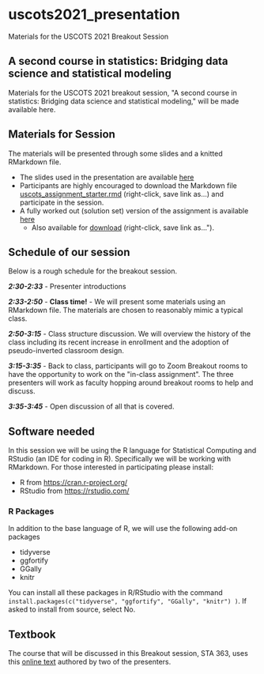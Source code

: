 

# uscots2021_presentation
Materials for the USCOTS 2021 Breakout Session

## A second course in statistics: Bridging data science and statistical modeling

Materials for the USCOTS 2021 breakout session, "A second course in statistics: Bridging data science and statistical modeling," will be made available here.

## Materials for Session

The materials will be presented through some slides and a knitted RMarkdown file.

* The slides used in the presentation are available <a href="https://docs.google.com/presentation/d/1m8zxjf9ckkwT6kZP2wM6Gf8qaEDoHIdO99szgFvMy40/edit?usp=sharing">here</a>
* Participants are highly encouraged to download the Markdown file <a id="raw-url" target="_blank"  href="https://raw.githubusercontent.com/tjfisher19/uscots2021_presentation/main/uscots_assignment_starter.rmd" download="uscots_assignment_starter.Rmd">uscots_assignment_starter.rmd</a> (right-click, save link as...) and participate in the session.
* A fully worked out (solution set) version of the assignment is available <a href="http://users.miamioh.edu/fishert4/uscots_assignment_completed.html">here</a>
   + Also available for <a id="raw-url"  href="https://raw.githubusercontent.com/tjfisher19/uscots2021_presentation/main/uscots_assignment_completed.html" download>download</a> (right-click, save link as...").

## Schedule of our session

Below is a rough schedule for the breakout session.

**<i>2:30-2:33</I>** - Presenter introductions

**<i>2:33-2:50</i>** - **Class time!** - We will present some materials using an RMarkdown file. The materials are chosen to reasonably mimic a typical class.

**<i>2:50-3:15</i>** - Class structure discussion. We will overview the history of the class including its recent increase in enrollment and the adoption of pseudo-inverted classroom design.

**<i>3:15-3:35</i>** - Back to class, participants will go to Zoom Breakout rooms to have the opportunity to work on the "in-class assignment". The three presenters will work as faculty hopping around breakout rooms to help and discuss.

**<i>3:35-3:45</i>** - Open discussion of all that is covered. 


## Software needed

In this session we will be using the R language for Statistical Computing and RStudio (an IDE for coding in R). Specifically we will be working with RMarkdown. For those interested in participating please install:

* R from https://cran.r-project.org/
* RStudio from https://rstudio.com/

### R Packages

In addition to the base language of R, we will use the following add-on packages

* tidyverse
* ggfortify
* GGally
* knitr

You can install all these packages in R/RStudio with the command `install.packages(c("tidyverse", "ggfortify", "GGally", "knitr") )`.  If asked to install from source, select No.

## Textbook

The course that will be discussed in this Breakout session, STA 363, uses this <a href="http://users.miamioh.edu/fishert4/sta363/">online text</a> authored by two of the presenters. 

